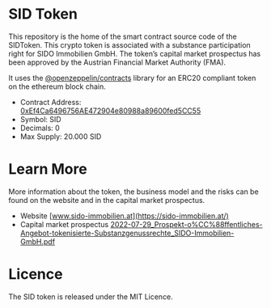 # SID Token

This repository is the home of the smart contract source code of the SIDToken. This crypto token is associated with a substance 
participation right for SIDO Immobilien GmbH. The token’s capital market prospectus has been approved by the Austrian Financial Market Authority (FMA).

It uses the [@openzeppelin/contracts](https://github.com/OpenZeppelin/openzeppelin-contracts) library for an ERC20 compliant token on the ethereum block chain. 

* Contract Address: [0xEf4Ca6496756AE472904e80988a89600fed5CC55](https://etherscan.io/token/0xEf4Ca6496756AE472904e80988a89600fed5CC55)
* Symbol: SID
* Decimals: 0
* Max Supply: 20.000 SID

# Learn More
More information about the token, the business model and the risks can be found on the website and in the capital market prospectus.
* Website [www.sido-immobilien.at](https://sido-immobilien.at/)
* Capital market prospectus [2022-07-29_Prospekt-o%CC%88ffentliches-Angebot-tokenisierte-Substanzgenussrechte_SIDO-Immobilien-GmbH.pdf](https://sido-immobilien.at/wp-content/uploads/2022/07/2022-07-29_Prospekt-o%CC%88ffentliches-Angebot-tokenisierte-Substanzgenussrechte_SIDO-Immobilien-GmbH.pdf)

# Licence
The SID token is released under the MIT Licence.

